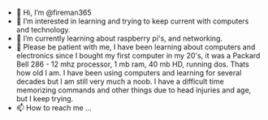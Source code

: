 - 👋 Hi, I’m @fireman365
- 👀 I’m interested in learning and trying to keep current with computers and technology.
- 🌱 I’m currently learning about raspberry pi's, and networking.
- 💞️ Please be patient with me, I have been learning about computers and electronics since I bought my first computer in my 20's, it was a Packard Bell 286 - 12 mhz processor, 1 mb ram, 40 mb HD, running dos. Thats how old I am. I have been using computers and learning for several decades but I am still very much a noob. I have a difficult time memorizing commands and other things due to head injuries and age, but I keep trying. 
- 📫 How to reach me ...

<!---
fireman365/fireman365 is a ✨ special ✨ repository because its `README.md` (this file) appears on your GitHub profile.
You can click the Preview link to take a look at your changes.
--->
